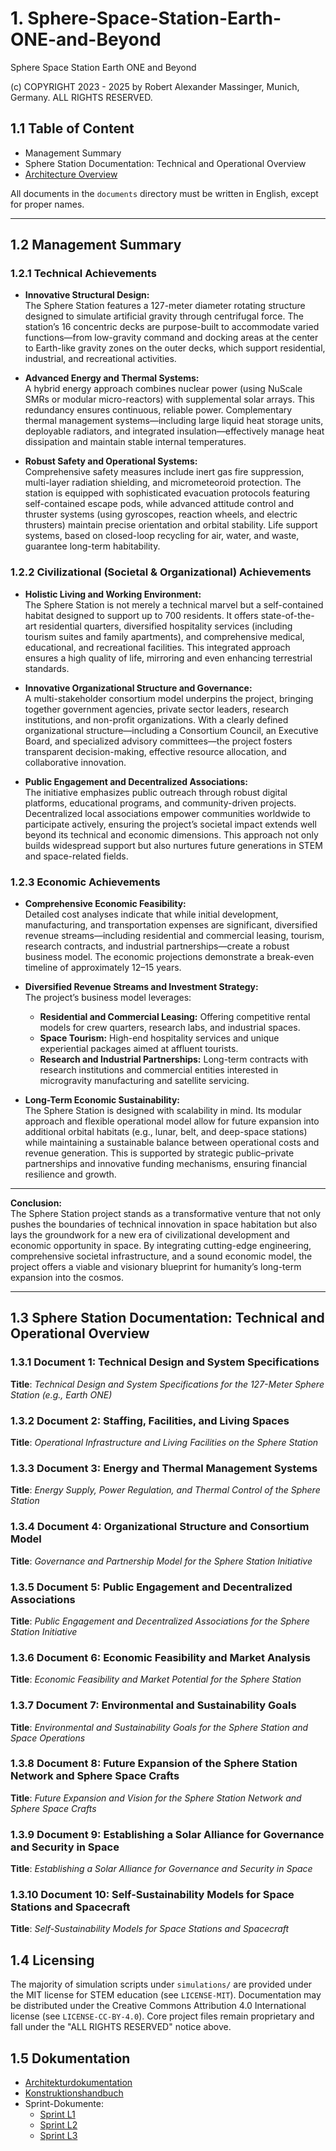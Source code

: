 # 1. Sphere-Space-Station-Earth-ONE-and-Beyond
Sphere Space Station Earth ONE and Beyond

(c) COPYRIGHT 2023 - 2025 by Robert Alexander Massinger, Munich, Germany. ALL RIGHTS RESERVED.

## 1.1 Table of Content
- Management Summary
- Sphere Station Documentation: Technical and Operational Overview
- [Architecture Overview](docs/architecture/readme.md)

All documents in the `documents` directory must be written in English, except for proper names.

---

## 1.2 Management Summary

### 1.2.1 Technical Achievements

- **Innovative Structural Design:**  
  The Sphere Station features a 127-meter diameter rotating structure designed to simulate artificial gravity through centrifugal force. The station’s 16 concentric decks are purpose-built to accommodate varied functions—from low-gravity command and docking areas at the center to Earth-like gravity zones on the outer decks, which support residential, industrial, and recreational activities.

- **Advanced Energy and Thermal Systems:**  
  A hybrid energy approach combines nuclear power (using NuScale SMRs or modular micro-reactors) with supplemental solar arrays. This redundancy ensures continuous, reliable power. Complementary thermal management systems—including large liquid heat storage units, deployable radiators, and integrated insulation—effectively manage heat dissipation and maintain stable internal temperatures.

- **Robust Safety and Operational Systems:**  
  Comprehensive safety measures include inert gas fire suppression, multi-layer radiation shielding, and micrometeoroid protection. The station is equipped with sophisticated evacuation protocols featuring self-contained escape pods, while advanced attitude control and thruster systems (using gyroscopes, reaction wheels, and electric thrusters) maintain precise orientation and orbital stability. Life support systems, based on closed-loop recycling for air, water, and waste, guarantee long-term habitability.

### 1.2.2 Civilizational (Societal & Organizational) Achievements

- **Holistic Living and Working Environment:**  
  The Sphere Station is not merely a technical marvel but a self-contained habitat designed to support up to 700 residents. It offers state-of-the-art residential quarters, diversified hospitality services (including tourism suites and family apartments), and comprehensive medical, educational, and recreational facilities. This integrated approach ensures a high quality of life, mirroring and even enhancing terrestrial standards.

- **Innovative Organizational Structure and Governance:**  
  A multi-stakeholder consortium model underpins the project, bringing together government agencies, private sector leaders, research institutions, and non-profit organizations. With a clearly defined organizational structure—including a Consortium Council, an Executive Board, and specialized advisory committees—the project fosters transparent decision-making, effective resource allocation, and collaborative innovation.

- **Public Engagement and Decentralized Associations:**  
  The initiative emphasizes public outreach through robust digital platforms, educational programs, and community-driven projects. Decentralized local associations empower communities worldwide to participate actively, ensuring the project’s societal impact extends well beyond its technical and economic dimensions. This approach not only builds widespread support but also nurtures future generations in STEM and space-related fields.

### 1.2.3 Economic Achievements

- **Comprehensive Economic Feasibility:**  
  Detailed cost analyses indicate that while initial development, manufacturing, and transportation expenses are significant, diversified revenue streams—including residential and commercial leasing, tourism, research contracts, and industrial partnerships—create a robust business model. The economic projections demonstrate a break-even timeline of approximately 12–15 years.

- **Diversified Revenue Streams and Investment Strategy:**  
  The project’s business model leverages:
  - **Residential and Commercial Leasing:** Offering competitive rental models for crew quarters, research labs, and industrial spaces.
  - **Space Tourism:** High-end hospitality services and unique experiential packages aimed at affluent tourists.
  - **Research and Industrial Partnerships:** Long-term contracts with research institutions and commercial entities interested in microgravity manufacturing and satellite servicing.
  
- **Long-Term Economic Sustainability:**  
  The Sphere Station is designed with scalability in mind. Its modular approach and flexible operational model allow for future expansion into additional orbital habitats (e.g., lunar, belt, and deep-space stations) while maintaining a sustainable balance between operational costs and revenue generation. This is supported by strategic public–private partnerships and innovative funding mechanisms, ensuring financial resilience and growth.

---

**Conclusion:**  
The Sphere Station project stands as a transformative venture that not only pushes the boundaries of technical innovation in space habitation but also lays the groundwork for a new era of civilizational development and economic opportunity in space. By integrating cutting-edge engineering, comprehensive societal infrastructure, and a sound economic model, the project offers a viable and visionary blueprint for humanity’s long-term expansion into the cosmos.

---


## 1.3 **Sphere Station Documentation: Technical and Operational Overview**

### 1.3.1 Document 1: Technical Design and System Specifications

**Title**: *Technical Design and System Specifications for the 127-Meter Sphere Station (e.g., Earth ONE)*

### 1.3.2 Document 2: Staffing, Facilities, and Living Spaces

**Title**: *Operational Infrastructure and Living Facilities on the Sphere Station*

### 1.3.3 Document 3: Energy and Thermal Management Systems

**Title**: *Energy Supply, Power Regulation, and Thermal Control of the Sphere Station*

### 1.3.4 Document 4: Organizational Structure and Consortium Model

**Title**: *Governance and Partnership Model for the Sphere Station Initiative*

### 1.3.5 Document 5: Public Engagement and Decentralized Associations

**Title**: *Public Engagement and Decentralized Associations for the Sphere Station Initiative*

### 1.3.6 Document 6: Economic Feasibility and Market Analysis

**Title**: *Economic Feasibility and Market Potential for the Sphere Station*

### 1.3.7 Document 7: Environmental and Sustainability Goals

**Title**: *Environmental and Sustainability Goals for the Sphere Station and Space Operations*

### 1.3.8 Document 8: Future Expansion of the Sphere Station Network and Sphere Space Crafts

**Title**: *Future Expansion and Vision for the Sphere Station Network and Sphere Space Crafts*

### 1.3.9 Document 9: Establishing a Solar Alliance for Governance and Security in Space

**Title**: *Establishing a Solar Alliance for Governance and Security in Space*

### 1.3.10 Document 10: Self-Sustainability Models for Space Stations and Spacecraft

**Title**: *Self-Sustainability Models for Space Stations and Spacecraft*

## 1.4 Licensing

The majority of simulation scripts under `simulations/` are provided under the MIT license for STEM education (see `LICENSE-MIT`). Documentation may be distributed under the Creative Commons Attribution 4.0 International license (see `LICENSE-CC-BY-4.0`). Core project files remain proprietary and fall under the "ALL RIGHTS RESERVED" notice above.

## 1.5 Dokumentation

- [Architekturdokumentation](docs/architecture/readme.md)
- [Konstruktionshandbuch](documents/Konstruktionshandbuch.md)
- Sprint-Dokumente:
  - [Sprint L1](project/sphere-space-station-earth-one/01-project-planning/08-simulations/sprint-l1/readme.md)
  - [Sprint L2](project/sphere-space-station-earth-one/01-project-planning/08-simulations/sprint-l2/readme.md)
  - [Sprint L3](project/sphere-space-station-earth-one/01-project-planning/08-simulations/sprint-l3/readme.md)
